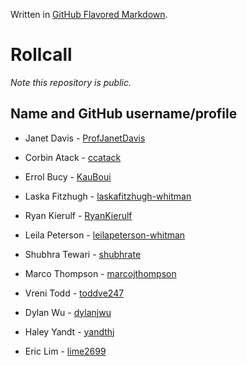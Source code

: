 Written in [GitHub Flavored Markdown](https://help.github.com/articles/github-flavored-markdown).

Rollcall
========

_Note this repository is public._

Name and GitHub username/profile
--------------------------------
* Janet Davis - [ProfJanetDavis](https://github.com/ProfJanetDavis)

* Corbin Atack - [ccatack](https://github.com/ccatack)
* Errol Bucy - [KauBoui](https://github.com/KauBoui)
* Laska Fitzhugh - [laskafitzhugh-whitman](https://github.com/laskafitzhugh-whitman)
* Ryan Kierulf - [RyanKierulf](https://github.com/RyanKierulf)
* Leila Peterson - [leilapeterson-whitman](https://github.com/leilapeterson-whitman)
* Shubhra Tewari - [shubhrate](https://github.com/shubhrate)
* Marco Thompson - [marcojthompson](https://github.com/marcojthompson)
* Vreni Todd - [toddve247](http://github.com/toddve247)
* Dylan Wu - [dylanjwu](https://github.com/dylanjwu)
* Haley Yandt - [yandthj](https://github.com/yandthj)
* Eric Lim - [lime2699](https://github.com/lime2699)
